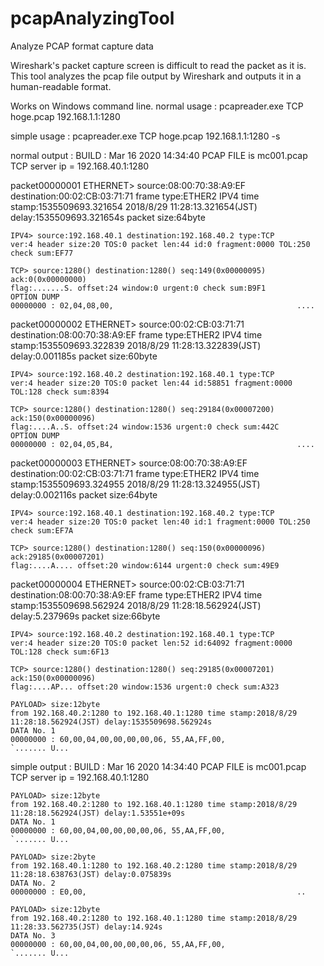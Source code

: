 # pcapAnalyzingTool
Analyze PCAP format capture data

Wireshark's packet capture screen is difficult to read the packet as it is.
This tool analyzes the pcap file output by Wireshark and outputs it in a human-readable format.

Works on Windows command line.
normal usage : 
pcapreader.exe TCP hoge.pcap 192.168.1.1:1280

simple usage : 
pcapreader.exe TCP hoge.pcap 192.168.1.1:1280 -s

normal output : 
BUILD : Mar 16 2020 14:34:40
PCAP FILE is mc001.pcap TCP server ip = 192.168.40.1:1280

packet00000001
    ETHERNET> source:08:00:70:38:A9:EF destination:00:02:CB:03:71:71 frame type:ETHER2 IPV4
    time stamp:1535509693.321654 2018/8/29 11:28:13.321654(JST) delay:1535509693.321654s
    packet size:64byte

    IPV4> source:192.168.40.1 destination:192.168.40.2 type:TCP
    ver:4 header size:20 TOS:0 packet len:44 id:0 fragment:0000 TOL:250 check sum:EF77

    TCP> source:1280() destination:1280() seq:149(0x00000095) ack:0(0x00000000)
    flag:.......S. offset:24 window:0 urgent:0 check sum:B9F1
    OPTION DUMP
    00000000 : 02,04,08,00,                                         .... 

packet00000002
    ETHERNET> source:00:02:CB:03:71:71 destination:08:00:70:38:A9:EF frame type:ETHER2 IPV4
    time stamp:1535509693.322839 2018/8/29 11:28:13.322839(JST) delay:0.001185s
    packet size:60byte

    IPV4> source:192.168.40.2 destination:192.168.40.1 type:TCP
    ver:4 header size:20 TOS:0 packet len:44 id:58851 fragment:0000 TOL:128 check sum:8394

    TCP> source:1280() destination:1280() seq:29184(0x00007200) ack:150(0x00000096)
    flag:....A..S. offset:24 window:1536 urgent:0 check sum:442C
    OPTION DUMP
    00000000 : 02,04,05,B4,                                         .... 

packet00000003
    ETHERNET> source:08:00:70:38:A9:EF destination:00:02:CB:03:71:71 frame type:ETHER2 IPV4
    time stamp:1535509693.324955 2018/8/29 11:28:13.324955(JST) delay:0.002116s
    packet size:64byte

    IPV4> source:192.168.40.1 destination:192.168.40.2 type:TCP
    ver:4 header size:20 TOS:0 packet len:40 id:1 fragment:0000 TOL:250 check sum:EF7A

    TCP> source:1280() destination:1280() seq:150(0x00000096) ack:29185(0x00007201)
    flag:....A.... offset:20 window:6144 urgent:0 check sum:49E9

packet00000004
    ETHERNET> source:00:02:CB:03:71:71 destination:08:00:70:38:A9:EF frame type:ETHER2 IPV4
    time stamp:1535509698.562924 2018/8/29 11:28:18.562924(JST) delay:5.237969s
    packet size:66byte

    IPV4> source:192.168.40.2 destination:192.168.40.1 type:TCP
    ver:4 header size:20 TOS:0 packet len:52 id:64092 fragment:0000 TOL:128 check sum:6F13

    TCP> source:1280() destination:1280() seq:29185(0x00007201) ack:150(0x00000096)
    flag:....AP... offset:20 window:1536 urgent:0 check sum:A323

    PAYLOAD> size:12byte
    from 192.168.40.2:1280 to 192.168.40.1:1280 time stamp:2018/8/29 11:28:18.562924(JST) delay:1535509698.562924s
    DATA No. 1
    00000000 : 60,00,04,00,00,00,00,06, 55,AA,FF,00,                `....... U...


simple output : 
BUILD : Mar 16 2020 14:34:40
PCAP FILE is mc001.pcap TCP server ip = 192.168.40.1:1280

    PAYLOAD> size:12byte
    from 192.168.40.2:1280 to 192.168.40.1:1280 time stamp:2018/8/29 11:28:18.562924(JST) delay:1.53551e+09s
    DATA No. 1
    00000000 : 60,00,04,00,00,00,00,06, 55,AA,FF,00,                `....... U...

    PAYLOAD> size:2byte
    from 192.168.40.1:1280 to 192.168.40.2:1280 time stamp:2018/8/29 11:28:18.638763(JST) delay:0.075839s
    DATA No. 2
    00000000 : E0,00,                                               .. 

    PAYLOAD> size:12byte
    from 192.168.40.2:1280 to 192.168.40.1:1280 time stamp:2018/8/29 11:28:33.562735(JST) delay:14.924s
    DATA No. 3
    00000000 : 60,00,04,00,00,00,00,06, 55,AA,FF,00,                `....... U...

